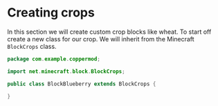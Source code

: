 # Creating crops

In this section we will create custom crop blocks like wheat. To start off create a new class for our crop. We will inherit from the Minecraft `BlockCrops` class.

```java
package com.example.coppermod;

import net.minecraft.block.BlockCrops;

public class BlockBlueberry extends BlockCrops {

}
```